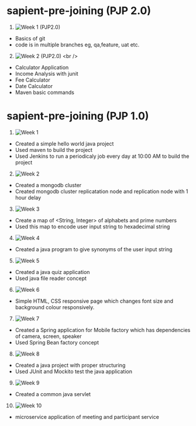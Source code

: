 # sapient-pre-joining (PJP 2.0)
1. ![Week 1 (PJP2.0)](https://github.com/pcube99/sapient-pre-joining) <br />
 - Basics of git
 - code is in multiple branches eg, qa,feature, uat etc.
 
2. ![Week 2 (PJP2.0)](https://github.com/pcube99/sapient-pre-joining/tree/week-2(PJP2.0)) <br />
 - Calculator Application
 - Income Analysis with junit
 - Fee Calculator
 - Date Calculator
 - Maven basic commands
 
# sapient-pre-joining (PJP 1.0)

1. ![Week 1](https://github.com/pcube99/sapient-pre-joining/tree/week-1)  <br />
 - Created a simple hello world java project
 - Used maven to build the project
 - Used Jenkins to run a periodicaly job every day at 10:00 AM to build the project
 
2. ![Week 2](https://github.com/pcube99/sapient-pre-joining/tree/week-2)  <br />
  - Created a mongodb cluster
  - Created mongodb cluster replicatation node and replication node with 1 hour delay
  
3. ![Week 3](https://github.com/pcube99/sapient-pre-joining/tree/week-3)  <br />
  - Create a map of <String, Integer> of alphabets and prime numbers
  - Used this map to encode user input string to hexadecimal string

4. ![Week 4](https://github.com/pcube99/sapient-pre-joining/tree/week-4)  <br />
  - Created a java program to give synonyms of the user input string
  
5. ![Week 5](https://github.com/pcube99/sapient-pre-joining/tree/week-5)  <br />
  - Created a java quiz application
  - Used java file reader concept
  
6. ![Week 6](https://github.com/pcube99/sapient-pre-joining/tree/week-6)  <br />
  - Simple HTML, CSS responsive page which changes font size and background colour responsively.
  
7. ![Week 7](https://github.com/pcube99/sapient-pre-joining/tree/week-7)  <br />
  - Created a Spring application for Mobile factory which has dependencies of camera, screen, speaker
  - Used Spring Bean factory concept
  
8. ![Week 8](https://github.com/pcube99/sapient-pre-joining/tree/week-8)  <br />
  - Created a java project with proper structuring
  - Used JUnit and Mockito test the java application
  
9. ![Week 9](https://github.com/pcube99/sapient-pre-joining/tree/week-9)  <br />
  - Created a common java servlet

  
10. ![Week 10](https://github.com/pcube99/sapient-pre-joining/tree/week-10)  <br />
  - microservice application of meeting and participant service
